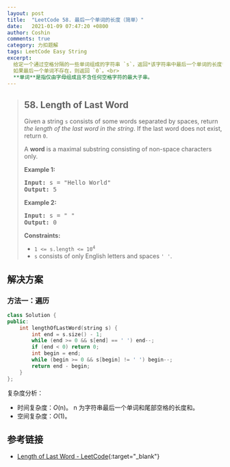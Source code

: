 ```yaml
---
layout: post
title:  "LeetCode 58. 最后一个单词的长度（简单）"
date:   2021-01-09 07:47:20 +0800
author: Coshin
comments: true
category: 力扣题解
tags: LeetCode Easy String
excerpt:
  给定一个通过空格分隔的一些单词组成的字符串 `s`，返回*该字符串中最后一个单词的长度*。<br>
  如果最后一个单词不存在，则返回 `0`。<br>
  **单词**是指仅由字母组成且不含任何空格字符的最大子串。
---
```

> ## 58. Length of Last Word
> 
> Given a string `s` consists of some words separated by spaces, return *the
> length of the last word in the string*. If the last word does not exist,
> return `0`.
> 
> A **word** is a maximal substring consisting of non-space characters only.
> 
> **Example 1:**
> 
> <pre>
> <strong>Input:</strong> s = "Hello World"
> <strong>Output:</strong> 5
> </pre>
> 
> **Example 2:**
> 
> <pre>
> <strong>Input:</strong> s = " "
> <strong>Output:</strong> 0
> </pre>
> 
> **Constraints:**
> 
> * <code>1 <= s.length <= 10<sup>4</sup></code>
> * `s` consists of only English letters and spaces `' '`.

## 解决方案

### 方法一：遍历

```cpp
class Solution {
public:
    int lengthOfLastWord(string s) {
        int end = s.size() - 1;
        while (end >= 0 && s[end] == ' ') end--;
        if (end < 0) return 0;
        int begin = end;
        while (begin >= 0 && s[begin] != ' ') begin--;
        return end - begin;
    }
};
```

复杂度分析：
* 时间复杂度：*O*(n)。
  n 为字符串最后一个单词和尾部空格的长度和。
* 空间复杂度：*O*(1)。

## 参考链接

* [Length of Last Word - LeetCode](https://leetcode.com/problems/length-of-last-word/){:target="_blank"}
